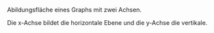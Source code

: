 Abildungsfläche eines Graphs mit zwei Achsen.

Die x-Achse bildet die horizontale Ebene und die y-Achse die vertikale.